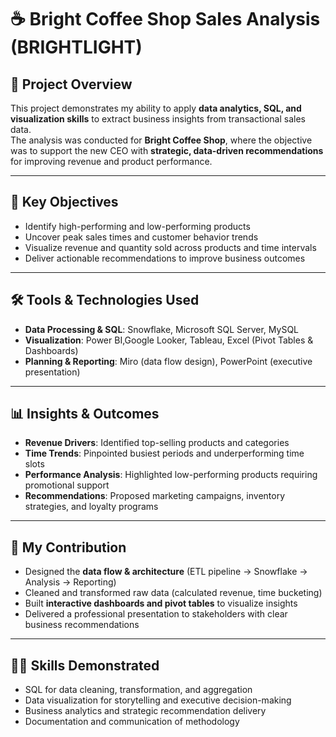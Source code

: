 # ☕ Bright Coffee Shop Sales Analysis (BRIGHTLIGHT)

## 📖 Project Overview  
This project demonstrates my ability to apply **data analytics, SQL, and visualization skills** to extract business insights from transactional sales data.  
The analysis was conducted for **Bright Coffee Shop**, where the objective was to support the new CEO with **strategic, data-driven recommendations** for improving revenue and product performance.  

---

## 🎯 Key Objectives  
- Identify high-performing and low-performing products  
- Uncover peak sales times and customer behavior trends  
- Visualize revenue and quantity sold across products and time intervals  
- Deliver actionable recommendations to improve business outcomes  

---

## 🛠 Tools & Technologies Used  
- **Data Processing & SQL**: Snowflake, Microsoft SQL Server, MySQL  
- **Visualization**: Power BI,Google Looker, Tableau, Excel (Pivot Tables & Dashboards)  
- **Planning & Reporting**: Miro (data flow design), PowerPoint (executive presentation)  

---

## 📊 Insights & Outcomes  
- **Revenue Drivers**: Identified top-selling products and categories  
- **Time Trends**: Pinpointed busiest periods and underperforming time slots  
- **Performance Analysis**: Highlighted low-performing products requiring promotional support  
- **Recommendations**: Proposed marketing campaigns, inventory strategies, and loyalty programs  

---

## 🚀 My Contribution  
- Designed the **data flow & architecture** (ETL pipeline → Snowflake → Analysis → Reporting)  
- Cleaned and transformed raw data (calculated revenue, time bucketing)  
- Built **interactive dashboards and pivot tables** to visualize insights  
- Delivered a professional presentation to stakeholders with clear business recommendations  

---

## 👩‍💻 Skills Demonstrated  
- SQL for data cleaning, transformation, and aggregation  
- Data visualization for storytelling and executive decision-making  
- Business analytics and strategic recommendation delivery  
- Documentation and communication of methodology  
